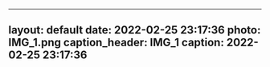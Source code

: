 
---
layout: default
date:   2022-02-25 23:17:36
photo:  IMG_1.png
caption_header: IMG_1
caption: 2022-02-25 23:17:36
---
